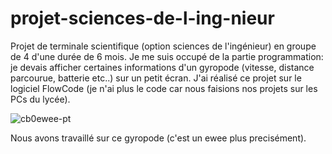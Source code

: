 # projet-sciences-de-l-ing-nieur
Projet de terminale scientifique (option sciences de l'ingénieur) en groupe de 4 d'une durée de 6 mois. Je me suis occupé de la partie programmation: je devais afficher certaines informations d'un gyropode (vitesse, distance parcourue, batterie etc..) sur un petit écran.
J'ai réalisé ce projet sur le logiciel FlowCode (je n'ai plus le code car nous faisions nos projets sur les PCs du lycée).

![cb0ewee-pt](https://user-images.githubusercontent.com/63790251/79457235-2eaa1b00-7ff0-11ea-8b2d-4e3caa23536f.jpg)

Nous avons travaillé sur ce gyropode (c'est un ewee plus precisément).
